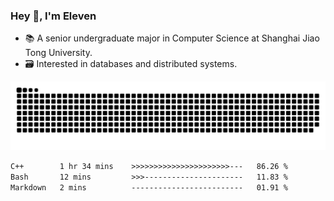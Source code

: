 ### Hey 👋, I'm Eleven

- 📚 A senior undergraduate major in Computer Science at Shanghai Jiao Tong University.
- 🗃️ Interested in databases and distributed systems.

![github contribution grid snake animation](https://raw.githubusercontent.com/El-even-11/El-even-11/output/github-contribution-grid-snake.svg)

<!--START_SECTION:waka-->

```txt
C++        1 hr 34 mins    >>>>>>>>>>>>>>>>>>>>>>---   86.26 %
Bash       12 mins         >>>----------------------   11.83 %
Markdown   2 mins          -------------------------   01.91 %
```

<!--END_SECTION:waka-->
